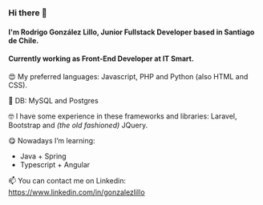 ### Hi there 👋

#### I'm Rodrigo González Lillo, Junior Fullstack Developer based in Santiago de Chile.

#### Currently working as Front-End Developer at IT Smart.

😍 My preferred languages: Javascript, PHP and Python (also HTML and CSS).

🤖 DB: MySQL and Postgres

🤓 I have some experience in these frameworks and libraries: Laravel, Bootstrap and *(the old fashioned)* JQuery.

😋 Nowadays I’m learning:
* Java + Spring
* Typescript + Angular

📫 You can contact me on Linkedin: https://www.linkedin.com/in/gonzalezlillo

